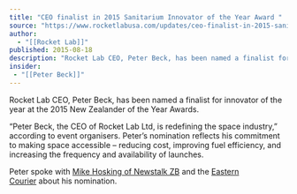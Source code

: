 ```yaml
---
title: "CEO finalist in 2015 Sanitarium Innovator of the Year Award "
source: "https://www.rocketlabusa.com/updates/ceo-finalist-in-2015-sanitarium-innovator-of-the-year-award/"
author:
  - "[[Rocket Lab]]"
published: 2015-08-18
description: "Rocket Lab CEO, Peter Beck, has been named a finalist for innovator of the year at the 2015 New Zealander of the Year Awards."
insider:
 - "[[Peter Beck]]"
---
```

Rocket Lab CEO, Peter Beck, has been named a finalist for innovator of the year at the 2015 New Zealander of the Year Awards.

“Peter Beck, the CEO of Rocket Lab Ltd, is redefining the space industry,” according to event organisers. Peter’s nomination reflects his commitment to making space accessible – reducing cost, improving fuel efficiency, and increasing the frequency and availability of launches.

Peter spoke with [Mike Hosking of Newstalk ZB](https://www.youtube.com/watch?v=-BeY7vs3DOQ&feature=youtu.be) and the [Eastern Courier](http://www.stuff.co.nz/auckland/local-news/eastern-courier/66286264/Drive-to-make-space-more-accessible) about his nomination.